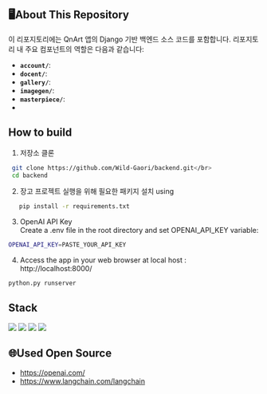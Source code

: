 ## 🖥️About This Repository
이 리포지토리에는 QnArt 앱의 Django 기반 백엔드 소스 코드를 포함합니다. 리포지토리 내 주요 컴포넌트의 역할은 다음과 같습니다:
- **`account/`**: 
- **`docent/`**: 
- **`gallery/`**: 
- **`imagegen/`**: 
- **`masterpiece/`**: 
- 
## How to build
1. 저장소 클론</br>
```bash
 git clone https://github.com/Wild-Gaori/backend.git</br>
 cd backend
```

2. 장고 프로젝트 실행을 위해 필요한 패키지 설치 using</br>
```bash
   pip install -r requirements.txt
```

3. OpenAI API Key</br>
Create a .env file in the root directory and set OPENAI_API_KEY variable: </br>
```bash
OPENAI_API_KEY=PASTE_YOUR_API_KEY
```
4. Access the app in your web browser at local host : http://localhost:8000/
```bash
python.py runserver
```


## Stack
<img src="https://img.shields.io/badge/python-3776AB?style=for-the-badge&logo=python&logoColor=white">
<img src="https://img.shields.io/badge/django-092E20?style=for-the-badge&logo=django&logoColor=white">
<img src="https://img.shields.io/badge/amazonaws-232F3E?style=for-the-badge&logo=amazonaws&logoColor=white">
<img src="https://img.shields.io/badge/MySQL-4479A1?style=flat-square&logo=MySQL&logoColor=white"/></a> &nbsp 

## 🌐Used Open Source
- https://openai.com/
- https://www.langchain.com/langchain
